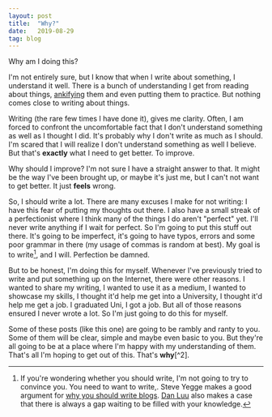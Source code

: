 ```yaml
---
layout: post
title:  "Why?"
date:   2019-08-29
tag: blog
---
```

Why am I doing this?  

I'm not entirely sure, but I know that when I write about something, I understand it well. There is a bunch of understanding I get from reading about things, [ankifying](http://augmentingcognition.com/ltm.html) them and even putting them to practice. But nothing comes close to writing about things.  

Writing (the rare few times I have done it), gives me clarity. Often, I am forced to confront the uncomfortable fact that I don't understand something as well as I thought I did. It's probably why I don't write as much as I should. I'm scared that I will realize I don't understand something as well I believe. But that's **exactly** what I need to get better. To improve.  

Why should I improve? I'm not sure I have a straight answer to that. It might be the way I've been brought up, or maybe it's just me, but I can't not want to get better. It just **feels** wrong.  

So, I should write a lot. There are many excuses I make for not writing: I have this fear of putting my thoughts out there. I also have a small streak of a perfectionist where I think many of the things I do aren't "perfect" yet. I'll never write anything if I wait for perfect. So I'm going to put this stuff out there. It's going to be imperfect, it's going to have typos, errors and some poor grammar in there (my usage of commas is random at best). My goal is to write[^1], and I will. Perfection be damned.  

But to be honest, I'm doing this for myself. Whenever I've previously tried to write and put something up on the Internet, there were other reasons. I wanted to share my writing, I wanted to use it as a medium, I wanted to showcase my skills, I thought it'd help me get into a University, I thought it'd help me get a job. I graduated Uni, I got a job. But all of those reasons ensured I never wrote a lot. So I'm just going to do this for myself.  

Some of these posts (like this one) are going to be rambly and ranty to you. Some of them will be clear, simple and maybe even basic to you. But they're all going to be at a place where I'm happy with my understanding of them. That's all I'm hoping to get out of this. That's **why**[^2].  

[^1]: If you're wondering whether you should write, I'm not going to try to convince you. You need to want to write,. Steve Yegge makes a good argument for [why you should write blogs](https://sites.google.com/site/steveyegge2/you-should-write-blogs). [Dan Luu](https://danluu.com/about/) also makes a case that there is always a gap waiting to be filled with your knowledge.  
